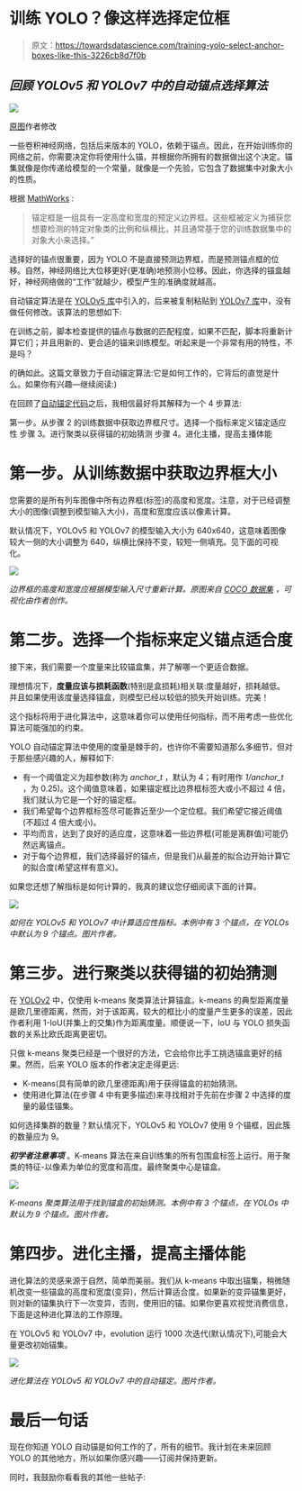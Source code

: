 # 训练 YOLO？像这样选择定位框

> 原文：<https://towardsdatascience.com/training-yolo-select-anchor-boxes-like-this-3226cb8d7f0b>

## *回顾 YOLOv5 和 YOLOv7 中的自动锚点选择算法*

![](img/40ae6437071577817ae1942f6f0560b1.png)

[原图](https://www.pexels.com/ru-ru/photo/1379354/)作者修改

一些卷积神经网络，包括后来版本的 YOLO，依赖于锚点。因此，在开始训练你的网络之前，你需要决定你将使用什么锚，并根据你所拥有的数据做出这个决定。锚集就像是你传递给模型的一个常量，就像是一个先验，它包含了数据集中对象大小的性质。

根据 [MathWorks](https://www.mathworks.com/help/vision/ug/anchor-boxes-for-object-detection.html#:~:text=What%20Is%20an%20Anchor%20Box,sizes%20in%20your%20training%20datasets.) :

> 锚定框是一组具有一定高度和宽度的预定义边界框。这些框被定义为捕获您想要检测的特定对象类的比例和纵横比，并且通常基于您的训练数据集中的对象大小来选择。”

选择好的锚点很重要，因为 YOLO 不是直接预测边界框，而是预测锚点框的位移。自然，神经网络比大位移更好(更准确)地预测小位移。因此，你选择的锚盒越好，神经网络做的“工作”就越少，模型产生的准确度就越高。

自动锚定算法是在 [YOLOv5 库](https://github.com/ultralytics/yolov5)中引入的，后来被复制粘贴到 [YOLOv7 库](https://github.com/WongKinYiu/yolov7)中，没有做任何修改。该算法的思想如下:

在训练之前，脚本检查提供的锚点与数据的匹配程度，如果不匹配，脚本将重新计算它们；并且用新的、更合适的锚来训练模型。听起来是一个非常有用的特性，不是吗？

的确如此。这篇文章致力于自动锚定算法:它是如何工作的，它背后的直觉是什么。如果你有兴趣—继续阅读:)

在回顾了[自动锚定代码](https://github.com/ultralytics/yolov5/blob/master/utils/autoanchor.py)之后，我相信最好将其解释为一个 4 步算法:

第一步。从步骤 2 的训练数据中获取边界框尺寸。选择一个指标来定义锚定适应性
步骤 3。进行聚类以获得锚的初始猜测
步骤 4。进化主播，提高主播体能

# 第一步。从训练数据中获取边界框大小

您需要的是所有列车图像中所有边界框(标签)的高度和宽度。注意，对于已经调整大小的图像(调整到模型输入大小)，高度和宽度应该以像素计算。

默认情况下，YOLOv5 和 YOLOv7 的模型输入大小为 640x640，这意味着图像较大一侧的大小调整为 640，纵横比保持不变，较短一侧填充。见下面的可视化。

![](img/517a4dbfaaa4b4807c562b031a67ca78.png)

*边界框的高度和宽度应根据模型输入尺寸重新计算。原图来自* [*COCO 数据集*](https://cocodataset.org/#home) *，可视化由作者创作。*

# 第二步。选择一个指标来定义锚点适合度

接下来，我们需要一个度量来比较锚盒集，并了解哪一个更适合数据。

理想情况下，**度量应该与损耗函数**(特别是盒损耗)相关联:度量越好，损耗越低。并且如果使用该度量选择锚盒，则模型已经以较低的损失开始训练。完美！

这个指标将用于进化算法中，这意味着你可以使用任何指标，而不用考虑一些优化算法可能强加的约束。

YOLO 自动锚定算法中使用的度量是棘手的，也许你不需要知道那么多细节，但对于那些感兴趣的人，解释如下:

*   有一个阈值定义为超参数(称为 *anchor_t* ，默认为 4；有时用作 *1/anchor_t* ，为 0.25)。这个阈值意味着，如果锚定框比边界框标签大或小不超过 4 倍，我们就认为它是一个好的锚定框。
*   我们希望每个边界框标签尽可能靠近至少一个定位框。我们希望它接近阈值(不超过 4 倍大或小)。
*   平均而言，达到了良好的适应度，这意味着一些边界框(可能是离群值)可能仍然远离锚点。
*   对于每个边界框，我们选择最好的锚点，但是我们从最差的拟合边开始计算它的拟合度(希望这样有意义)。

如果您还想了解指标是如何计算的，我真的建议您仔细阅读下面的计算。

![](img/3fef106c9426e22630c7748ad2312022.png)

*如何在 YOLOv5 和 YOLOv7 中计算适应性指标。本例中有 3 个锚点，在 YOLOs 中默认为 9 个锚点。图片作者。*

# 第三步。进行聚类以获得锚的初始猜测

在 [YOLOv2](https://arxiv.org/abs/1612.08242v1) 中，仅使用 k-means 聚类算法计算锚盒。k-means 的典型距离度量是欧几里德距离，然而，对于该距离，较大的框比小的度量产生更多的误差，因此作者利用 1-IoU(并集上的交集)作为距离度量。顺便说一下，IoU 与 YOLO 损失函数的关系比欧氏距离更密切。

只做 k-means 聚类已经是一个很好的方法，它会给你比手工挑选锚盒更好的结果。然而，后来 YOLO 版本的作者决定走得更远:

*   K-means(具有简单的欧几里德距离)用于获得锚盒的初始猜测。
*   使用进化算法(在步骤 4 中有更多描述)来寻找相对于先前在步骤 2 中选择的度量的最佳锚集。

如何选择集群的数量？默认情况下，YOLOv5 和 YOLOv7 使用 9 个锚框，因此簇的数量应为 9。

***初学者注意事项*** 。K-means 算法在来自训练集的所有包围盒标签上运行。用于聚类的特征-以像素为单位的宽度和高度。最终聚类中心是锚盒。

![](img/338f45d8699d8116287a06fb43000700.png)

*K-means 聚类算法用于找到锚盒的初始猜测。本例中有 3 个锚点，在 YOLOs 中默认为 9 个锚点。图片作者。*

# 第四步。进化主播，提高主播体能

进化算法的灵感来源于自然，简单而美丽。我们从 k-means 中取出锚集，稍微随机改变一些锚盒的高度和宽度(变异)，然后计算适合度。如果新的变异锚集更好，则对新的锚集执行下一次变异，否则，使用旧的锚。如果你更喜欢视觉消费信息，下面是这种进化算法的工作原理。

在 YOLOv5 和 YOLOv7 中，evolution 运行 1000 次迭代(默认情况下),可能会大量更改初始锚集。

![](img/42d799688a54df7769fbc7384d0e0489.png)

*进化算法在 YOLOv5 和 YOLOv7 中的自动锚定。图片作者。*

# 最后一句话

现在你知道 YOLO 自动锚是如何工作的了，所有的细节。我计划在未来回顾 YOLO 的其他地方，所以如果你感兴趣——订阅并保持更新。

同时，我鼓励你看看我的其他一些帖子:

[](/learn-to-reproduce-papers-beginners-guide-2b4bff8fcca0)  [](/explainable-defect-detection-using-convolutional-neural-networks-case-study-284e57337b59)  [](/word2vec-with-pytorch-implementing-original-paper-2cd7040120b0) 